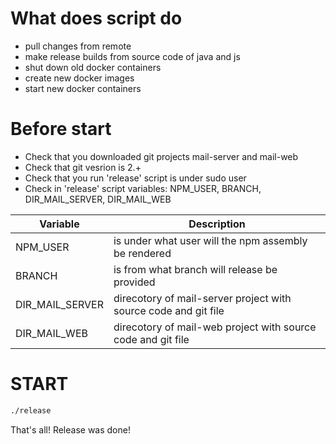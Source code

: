 # What does script do

  - pull changes from remote
  - make release builds from source code of java and js
  - shut down old docker containers
  - create new docker images
  - start new docker containers

# Before start

  - Check that you downloaded git projects mail-server and mail-web
  - Check that git vesrion is 2.+
  - Check that you run 'release' script is under sudo user
  - Check in 'release' script variables: NPM_USER, BRANCH, DIR_MAIL_SERVER, DIR_MAIL_WEB
  
| Variable | Description |
| ------ | ------ |
| NPM_USER | is under what user will the npm assembly be rendered |
| BRANCH | is from what branch will release be provided |
| DIR_MAIL_SERVER | direcotory of mail-server project with source code and git file |
| DIR_MAIL_WEB | direcotory of mail-web project with source code and git file |
  

# START
```sh
./release
```

That's all! Release was done!